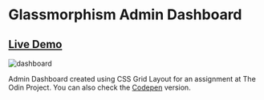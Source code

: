 # Glassmorphism Admin Dashboard

## [Live Demo](https://dashboard-admin.stackblitz.io/)

![dashboard](https://user-images.githubusercontent.com/30212452/195685942-04a19508-9a48-484c-87d6-2e33b263d42c.jpg)

Admin Dashboard created using CSS Grid Layout for an assignment at The Odin Project.
You can also check the [Codepen](https://codepen.io/gestok/pen/YzLBVOp) version.
